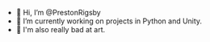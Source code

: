 - 👋 Hi, I’m @PrestonRigsby
- 🌱 I’m currently working on projects in Python and Unity.
- 🎨 I'm also really bad at art.
